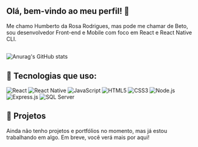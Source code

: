 ## Olá, bem-vindo ao meu perfil! 👋

Me chamo Humberto da Rosa Rodrigues, mas pode me chamar de Beto, sou desenvolvedor  Front-end e Mobile com foco em React e React Native CLI.

##
![Anurag's GitHub stats](https://github-readme-stats.vercel.app/api?username=Betxrr&show_icons=true&theme=dark  )


## 🚀 Tecnologias que uso:
![React](https://img.shields.io/badge/React-20232A?style=for-the-badge&logo=react&logoColor=61DAFB)
![React Native](https://img.shields.io/badge/React_Native-20232A?style=for-the-badge&logo=react&logoColor=61DAFB)
![JavaScript](https://img.shields.io/badge/JavaScript-F7DF1E?style=for-the-badge&logo=JavaScript&logoColor=white)
![HTML5](https://img.shields.io/badge/HTML5-E34F26?style=for-the-badge&logo=html5&logoColor=white)
![CSS3](https://img.shields.io/badge/CSS3-1572B6?style=for-the-badge&logo=css3&logoColor=white)
![Node.js](https://img.shields.io/badge/Node.js-43853D?style=for-the-badge&logo=node.js&logoColor=white)
![Express.js](https://img.shields.io/badge/Express.js-404D59?style=for-the-badge&logo=express&logoColor=white)
![SQL Server](https://img.shields.io/badge/Microsoft_SQL_Server-CC2927?style=for-the-badge&logo=microsoft-sql-server&logoColor=white)

## 🧰 Projetos



Ainda não tenho projetos e portfólios no momento, mas já estou trabalhando em algo. Em breve, você verá mais por aqui!

